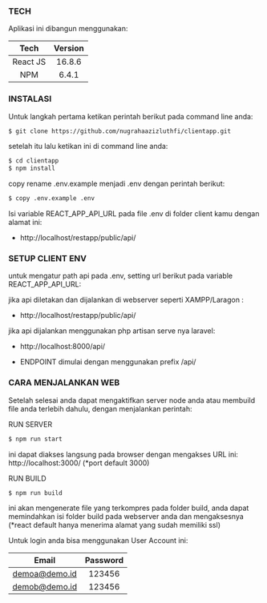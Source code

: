 ### TECH

Aplikasi ini dibangun menggunakan:

|   Tech   | Version |
| :------: | :-----: |
| React JS | 16.8.6  |
|   NPM    |  6.4.1  |

### INSTALASI

Untuk langkah pertama ketikan perintah berikut pada command line anda:

```sh
$ git clone https://github.com/nugrahaazizluthfi/clientapp.git
```

setelah itu lalu ketikan ini di command line anda:

```sh
$ cd clientapp
$ npm install
```

copy rename .env.example menjadi .env dengan perintah berikut:

```sh
$ copy .env.example .env
```

Isi variable REACT_APP_API_URL pada file .env di folder client kamu dengan alamat ini:

-   http://localhost/restapp/public/api/

### SETUP CLIENT ENV

untuk mengatur path api pada .env, setting url berikut pada variable REACT_APP_API_URL:

jika api diletakan dan dijalankan di webserver seperti XAMPP/Laragon :

-   http://localhost/restapp/public/api/

jika api dijalankan menggunakan php artisan serve nya laravel:

-   http://localhost:8000/api/

*   ENDPOINT dimulai dengan menggunakan prefix /api/

### CARA MENJALANKAN WEB

Setelah selesai anda dapat mengaktifkan server node anda atau membuild file anda terlebih dahulu, dengan menjalankan perintah:

RUN SERVER

```sh
$ npm run start
```

ini dapat diakses langsung pada browser dengan mengakses URL ini: http://localhost:3000/ (\*port default 3000)

RUN BUILD

```sh
$ npm run build
```

ini akan mengenerate file yang terkompres pada folder build, anda dapat memindahkan isi folder build pada webserver anda dan mengaksesnya (\*react default hanya menerima alamat yang sudah memiliki ssl)

Untuk login anda bisa menggunakan User Account ini:

|     Email     | Password |
| :-----------: | :------: |
| demoa@demo.id |  123456  |
| demob@demo.id |  123456  |

